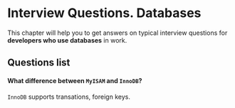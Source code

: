 Interview Questions. Databases
=========


This chapter will help you to get answers on typical interview questions for **developers who use databases** in work.


Questions list
---------

#### What difference between `MyISAM` and `InnoDB`?

`InnoDB` supports transations, foreign keys.
